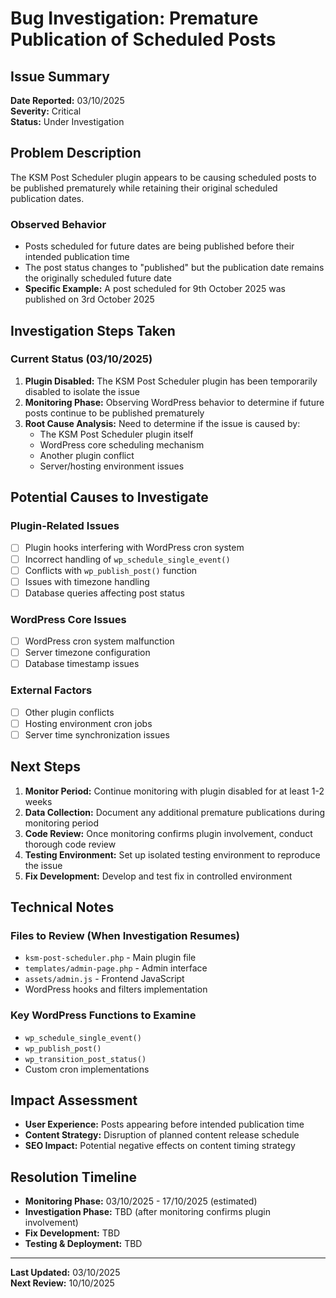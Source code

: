 # Bug Investigation: Premature Publication of Scheduled Posts

## Issue Summary
**Date Reported:** 03/10/2025  
**Severity:** Critical  
**Status:** Under Investigation  

## Problem Description
The KSM Post Scheduler plugin appears to be causing scheduled posts to be published prematurely while retaining their original scheduled publication dates.

### Observed Behavior
- Posts scheduled for future dates are being published before their intended publication time
- The post status changes to "published" but the publication date remains the originally scheduled future date
- **Specific Example:** A post scheduled for 9th October 2025 was published on 3rd October 2025

## Investigation Steps Taken

### Current Status (03/10/2025)
1. **Plugin Disabled:** The KSM Post Scheduler plugin has been temporarily disabled to isolate the issue
2. **Monitoring Phase:** Observing WordPress behavior to determine if future posts continue to be published prematurely
3. **Root Cause Analysis:** Need to determine if the issue is caused by:
   - The KSM Post Scheduler plugin itself
   - WordPress core scheduling mechanism
   - Another plugin conflict
   - Server/hosting environment issues

## Potential Causes to Investigate

### Plugin-Related Issues
- [ ] Plugin hooks interfering with WordPress cron system
- [ ] Incorrect handling of `wp_schedule_single_event()`
- [ ] Conflicts with `wp_publish_post()` function
- [ ] Issues with timezone handling
- [ ] Database queries affecting post status

### WordPress Core Issues
- [ ] WordPress cron system malfunction
- [ ] Server timezone configuration
- [ ] Database timestamp issues

### External Factors
- [ ] Other plugin conflicts
- [ ] Hosting environment cron jobs
- [ ] Server time synchronization issues

## Next Steps

1. **Monitor Period:** Continue monitoring with plugin disabled for at least 1-2 weeks
2. **Data Collection:** Document any additional premature publications during monitoring period
3. **Code Review:** Once monitoring confirms plugin involvement, conduct thorough code review
4. **Testing Environment:** Set up isolated testing environment to reproduce the issue
5. **Fix Development:** Develop and test fix in controlled environment

## Technical Notes

### Files to Review (When Investigation Resumes)
- `ksm-post-scheduler.php` - Main plugin file
- `templates/admin-page.php` - Admin interface
- `assets/admin.js` - Frontend JavaScript
- WordPress hooks and filters implementation

### Key WordPress Functions to Examine
- `wp_schedule_single_event()`
- `wp_publish_post()`
- `wp_transition_post_status()`
- Custom cron implementations

## Impact Assessment
- **User Experience:** Posts appearing before intended publication time
- **Content Strategy:** Disruption of planned content release schedule
- **SEO Impact:** Potential negative effects on content timing strategy

## Resolution Timeline
- **Monitoring Phase:** 03/10/2025 - 17/10/2025 (estimated)
- **Investigation Phase:** TBD (after monitoring confirms plugin involvement)
- **Fix Development:** TBD
- **Testing & Deployment:** TBD

---
**Last Updated:** 03/10/2025  
**Next Review:** 10/10/2025